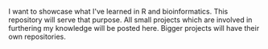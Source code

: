I want to showcase what I've learned in R and bioinformatics. This repository will serve that purpose. All small projects which are involved in furthering my knowledge will be posted here. Bigger projects will have their own repositories.
